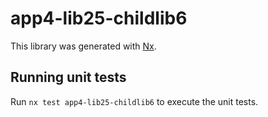 # app4-lib25-childlib6

This library was generated with [Nx](https://nx.dev).

## Running unit tests

Run `nx test app4-lib25-childlib6` to execute the unit tests.
